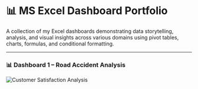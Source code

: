 # 📊 MS Excel Dashboard Portfolio

A collection of my Excel dashboards demonstrating data storytelling, analysis, and visual insights across various domains using pivot tables, charts, formulas, and conditional formatting.

---

### 📊 Dashboard 1 – Road Accident Analysis
![Customer Satisfaction Analysis](https://github.com/tembhurkarshweta/tembhurkarshweta/blob/main/Excel1.gif?raw=true)
